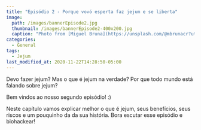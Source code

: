 ```yaml
---
title: "Episódio 2 - Porque vovó esperta faz jejum e se liberta"
image:
  path: /images/bannerEpisode2.jpg
  thumbnail: /images/bannerEpisode2-400x200.jpg
  caption: "Photo from [Miguel Bruna](https://unsplash.com/@mbrunacr?utm_source=unsplash&amp;utm_medium=referral&amp;utm_content=creditCopyText)"
categories:
  - General
tags:
  - Jejum
last_modified_at: 2020-11-22T14:28:50-05:00
---
```


Devo fazer jejum? Mas o que é jejum na verdade? Por que todo mundo está falando sobre jejum?

Bem vindos ao nosso segundo episódio! :)

Neste capítulo vamos explicar melhor o que é jejum, seus benefícios, seus riscos e um pouquinho da da sua história. Bora escutar esse episódio e biohackear!

<div id="buzzsprout-player-6375937"></div>
<script src="https://www.buzzsprout.com/1488181/6375937-episodio-2-porque-vovo-esperta-faz-jejum-e-se-liberta.js?container_id=buzzsprout-player-6375937&player=small" type="text/javascript" charset="utf-8"></script>
